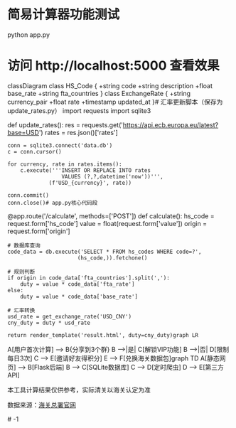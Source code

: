 # 简易计算器功能测试
python app.py
# 访问 http://localhost:5000 查看效果
classDiagram
    class HS_Code {
        +string code
        +string description
        +float base_rate
        +string fta_countries
    }
    class ExchangeRate {
        +string currency_pair
        +float rate
        +timestamp updated_at
    }# 汇率更新脚本（保存为update_rates.py）
import requests
import sqlite3

def update_rates():
    res = requests.get('https://api.ecb.europa.eu/latest?base=USD')
    rates = res.json()['rates']
    
    conn = sqlite3.connect('data.db')
    c = conn.cursor()
    
    for currency, rate in rates.items():
        c.execute('''INSERT OR REPLACE INTO rates 
                     VALUES (?,?,datetime('now'))''', 
                 (f'USD_{currency}', rate))
    
    conn.commit()
    conn.close()# app.py核心代码段
@app.route('/calculate', methods=['POST'])
def calculate():
    hs_code = request.form['hs_code']
    value = float(request.form['value'])
    origin = request.form['origin']
    
    # 数据库查询
    code_data = db.execute('SELECT * FROM hs_codes WHERE code=?', 
                          (hs_code,)).fetchone()
    
    # 规则判断
    if origin in code_data['fta_countries'].split(','):
        duty = value * code_data['fta_rate']
    else:
        duty = value * code_data['base_rate']
    
    # 汇率转换
    usd_rate = get_exchange_rate('USD_CNY')
    cny_duty = duty * usd_rate
    
    return render_template('result.html', duty=cny_duty)graph LR
A[用户首次计算] --> B{分享到3个群}
B -->|是| C[解锁VIP功能]
B -->|否| D[限制每日3次]
C --> E[邀请好友得积分]
E --> F[兑换海关数据包]graph TD
A[静态网页] --> B[Flask后端]
B --> C[SQLite数据库]
C --> D[定时爬虫]
D --> E[第三方API]<!-- 免责声明模板 -->
<div class="disclaimer">
    <p>本工具计算结果仅供参考，实际清关以海关认定为准</p>
    <p>数据来源：<a href="http://www.customs.gov.cn">海关总署官网</a></p>
</div># -1
